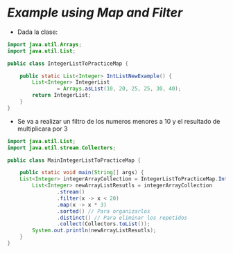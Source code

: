 # _Example using Map and Filter_

- Dada la clase:

```java
import java.util.Arrays;
import java.util.List;

public class IntegerListToPracticeMap {

    public static List<Integer> IntListNewExample() {
        List<Integer> IntegerList
                = Arrays.asList(10, 20, 25, 25, 30, 40);
        return IntegerList;
    }
}
```

- Se va a realizar un filtro de los numeros menores a 10 y el resultado de multiplicara por 3

```java
import java.util.List;
import java.util.stream.Collectors;

public class MainIntegerListToPracticeMap {

    public static void main(String[] args) {
    List<Integer> integerArrayCollection = IntegerListToPracticeMap.IntListNewExample();
        List<Integer> newArrayListResutls = integerArrayCollection
                .stream()
                .filter(x -> x < 20)
                .map(x -> x * 3)
                .sorted() // Para organizarlos
                .distinct() // Para eliminar los repetidos
                .collect(Collectors.toList());
        System.out.println(newArrayListResutls);
    }
}
```
